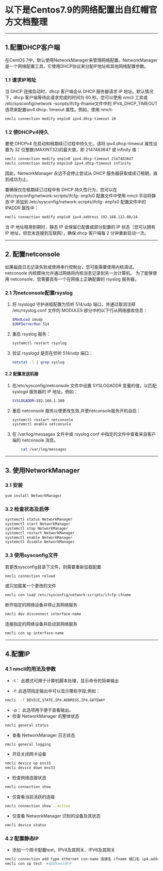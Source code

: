 # 以下是Centos7.9的网络配置出自红帽官方文档整理

-----

## 1.配置DHCP客户端

在CentOS 7中，默认使用NetworkManager来管理网络配置。NetworkManager是一个网络配置工具，它使用DHCP协议来分配IP地址和其他网络配置参数。

### 1.1 请求IP地址

当 DHCP 连接启动时，dhcp 客户端会从 DHCP 服务器请求 IP 地址。默认情况下，dhcp 客户端等待此请求完成的时间为 60 秒。您可以使用 nmcli 工具或 /etc/sysconfig/network -scripts/ifcfg-ifname文件中的 IPV4_DHCP_TIMEOUT 选项来配置ipv4.dhcp- timeout 属性。例如，使用 nmcli:

```bash
nmcli connection modify enp1s0 ipv4.dhcp-timeout 10
```

### 1.2 使DHCPv4持久

要使 DHCPv4 在启动和租期续订过程中持久化，请将 ipv4.dhcp-timeout 属性设置为 32 位整数(MAXINT32)的最大值，即 2147483647 或 infinity 值：

```bash
nmcli connection modify enp1s0 ipv4.dhcp-timeout 2147483647
nmcli connection modify enps1s0 ipv4.dhcp-timeout infinity
```

因此，NetworkManager 永远不会停止尝试从 DHCP 服务器获取或续订租期，直到成功为止。

要确保仅在租期续订过程中有 DHCP 持久性行为，您可以在 /etc/sysconfig/network-scripts/ifcfg- enp1s0 配置文件中使用 nmcli 手动将静态 IP 添加到 /etc/sysconfig/network-scripts/ifcfg- enp1s0 配置文件中的 IPADDR 属性中：

```bash
nmcli connection modify enp1s0 ipv4.address 192.168.122.88/24
```

当 IP 地址租用到期时，静态 IP 会保留已配置或部分配置的 IP 状态（您可以拥有 IP 地址，但您未连接到互联网），确保 dhcp 客户端每 2 分钟重新启动一次。

-----

## 2. 配置netconsole

如果磁盘日志记录失败或使用串行控制台，您可能需要使用内核调试。netconsole 内核模块允许通过网络将内核消息记录到另一台计算机。
为了能够使用 netconsole，您需要具有一个在网络上正确配置的 rsyslog 服务器。

### 2.1 为netconsole配置rsyslog

1. 将 rsyslogd 守护进程配置为侦听 514/udp 端口，并通过取消注释 /etc/rsyslog.conf 文件的 MODULES 部分中的以下行从网络接收信息：

    ```bash
    $ModLoad imudp
    $UDPServerRun 514
    ```

2. 重启 rsyslog 服务：

    ```bash
    systemctl restart rsyslog
    ```

3. 验证 rsyslogd 是否在侦听 514/udp 端口：

    ```bash
    netstat -l | grep syslog
    ```

#### 2.2 配置发送机器

1. 在/etc/sysconfig/netconsole 文件中设置 SYSLOGADDR 变量的值，以匹配 syslogd 服务器的 IP 地址。例如：

    ```bash
    SYSLOGADDR=192.168.1.100
    ```

2. 重启 netconsole 服务以使更改生效,并使netconsole服务开机自启：

    ```bash
    systemctl restart netconsole
    systemctl enable netconsole
    ```

3. 在 /var/log/messages 文件中或 rsyslog.conf 中指定的文件中查看来自客户端的 netconsole 消息。

    ```bash
        cat /var/log/messages
    ```

-----

## 3. 使用NetworkManager

### 3.1 安装

```bash
yum install NetworkManager
```

### 3.2 检查状态及启停

```bash
systemctl status NetworkManager
systemctl start NetworkManager
systemctl stop NetworkManager
systemctl restart NetworkManager
systemctl enable NetworkManager
systemctl disable NetworkManager
```

### 3.3 使用sysconfig文件

若更改sysconfig目录下文件，则需要重新加载配置

```bash
nmcli connection reload
```

或只加载某一个更改的文件
```bash
nmcli con load /etc/sysconfig/network-scripts/ifcfg-ifname
```

断开指定的网络设备并停止其网络服务
```bash
nmcli dev disconnect interface-name
```

连接指定的网络设备并启动其网络服务
```bash
nmcli con up interface-name
```

-----

## 4.配置IP

### 4.1 nmcli的用法及参数

- -t： 此模式可用于计算机脚本处理，显示命令的简单输出

- -f: 此选项指定输出中可以显示哪些字段,例如：

```bash
nmcli  -f DEVICE,STATE,IP4.ADDRESS,IP4.GATEWAY
```

- -p： 此选项用于便于查看输出。
- 检查 NetworkManager 的整体状态

```bash
nmcli general status
```

- 查看 NetworkManager 日志状态

```bash
nmcli general logging
```

- 开启关闭网卡设备

```bash
nmcli device up ens33
nmcli device down ens33
```

- 检查网络连接状态

```bash
nmcli connection show
```

- 仅查看当前活跃的连接

```bash
nmcli connection show --active
```

- 仅查看 NetworkManager 识别的设备及其状态

```bash
nmcli device status
```

### 4.2 配置静态IP

- 添加一个网卡配置test，IPV4及其网关、IPV6及其网关
  
```bash
nmcli connection add type ethernet con-name 连接名 ifname 端口名 ip4.address IP地址 gw4 网关 ipv6.addresses IP地址  ipv6.gateway 网关
nmcli con up test  #启动test网卡
```
